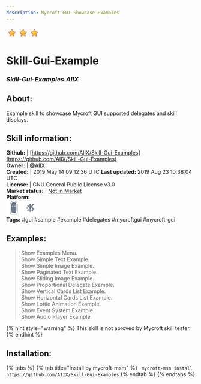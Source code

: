```yaml
---    
description: Mycroft GUI Showcase Examples  
---    
```

![](../.gitbook/assets/star.png)![](../.gitbook/assets/star.png)![](../.gitbook/assets/star.png)  
# Skill-Gui-Example  
### _Skill-Gui-Examples.AIIX_  
## About:  
Example skill to showcase Mycroft GUI supported delegates and skill displays.

## Skill information:  
**Github:** | [https://github.com/AIIX/Skill-Gui-Examples](https://github.com/AIIX/Skill-Gui-Examples)  
**Owner:** | [@AIIX](https://github.com/AIIX)  
**Created:** | 2019 May 14 09:12:36 UTC  **Last updated:** 2019 Aug 23 10:38:04 UTC  
**License:** | GNU General Public License v3.0  
**Market status:** | [Not in Market](https://market.mycroft.ai/skill/)  
**Platform:**  
 ![](../.gitbook/assets/mark-2-icon.png)  ![](../.gitbook/assets/kde.png)   
**Tags:** \#gui \#sample \#example \#delegates \#mycroftgui \#mycroft-gui   
## Examples:  
> Show Examples Menu.  
> Show Simple Text Example.  
> Show Simple Image Example.  
> Show Paginated Text Example.  
> Show Sliding Image Example.  
> Show Proportional Delegate Example.  
> Show Vertical Cards List Example.  
> Show Horizontal Cards List Example.  
> Show Lottie Animation Example.  
> Show Event System Example.  
> Show Audio Player Example.  
  
{% hint style="warning" %}
This skill is not aproved by Mycroft skill tester.
{% endhint %}
    
## Installation:  
{% tabs %}
{% tab title="Install by mycroft-msm" %}
``` mycroft-msm install https://github.com/AIIX/Skill-Gui-Examples```
{% endtab %}
  {% endtabs %}
  